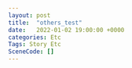 ```yaml
---
layout: post
title:  "others_test"
date:   2022-01-02 19:00:00 +0000
categories: Etc
Tags: Story Etc
SceneCode: []
---
```

